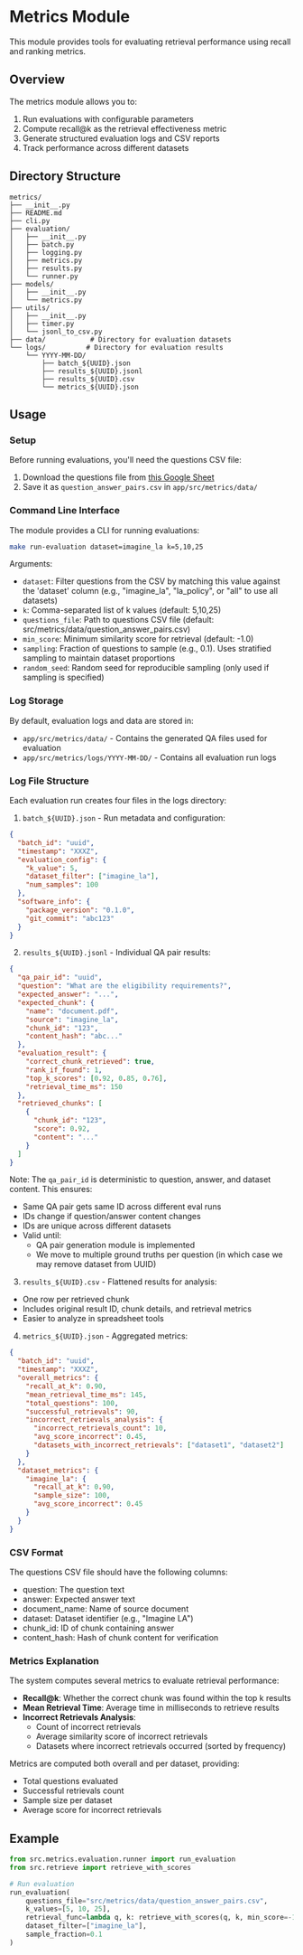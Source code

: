 # Metrics Module

This module provides tools for evaluating retrieval performance using recall and ranking metrics.

## Overview

The metrics module allows you to:
1. Run evaluations with configurable parameters
2. Compute recall@k as the retrieval effectiveness metric 
3. Generate structured evaluation logs and CSV reports
4. Track performance across different datasets

## Directory Structure

```
metrics/
├── __init__.py
├── README.md
├── cli.py
├── evaluation/
│   ├── __init__.py
│   ├── batch.py
│   ├── logging.py
│   ├── metrics.py
│   ├── results.py
│   └── runner.py
├── models/
│   ├── __init__.py
│   └── metrics.py
├── utils/
│   ├── __init__.py
│   ├── timer.py
│   └── jsonl_to_csv.py
├── data/           # Directory for evaluation datasets
└── logs/          # Directory for evaluation results
    └── YYYY-MM-DD/
        ├── batch_${UUID}.json
        ├── results_${UUID}.jsonl
        ├── results_${UUID}.csv
        └── metrics_${UUID}.json
```

## Usage

### Setup

Before running evaluations, you'll need the questions CSV file:
1. Download the questions file from [this Google Sheet](https://docs.google.com/spreadsheets/d/1KBFMyRUSohqA94ic6yAv3Ne22GwEBJHHYHM49rEKFsc/edit?usp=sharing)
2. Save it as `question_answer_pairs.csv` in `app/src/metrics/data/`

### Command Line Interface

The module provides a CLI for running evaluations:

```bash
make run-evaluation dataset=imagine_la k=5,10,25
```

Arguments:
- `dataset`: Filter questions from the CSV by matching this value against the 'dataset' column (e.g., "imagine_la", "la_policy", or "all" to use all datasets)
- `k`: Comma-separated list of k values (default: 5,10,25)
- `questions_file`: Path to questions CSV file (default: src/metrics/data/question_answer_pairs.csv)
- `min_score`: Minimum similarity score for retrieval (default: -1.0)
- `sampling`: Fraction of questions to sample (e.g., 0.1). Uses stratified sampling to maintain dataset proportions
- `random_seed`: Random seed for reproducible sampling (only used if sampling is specified)

### Log Storage

By default, evaluation logs and data are stored in:
- `app/src/metrics/data/` - Contains the generated QA files used for evaluation
- `app/src/metrics/logs/YYYY-MM-DD/` - Contains all evaluation run logs

### Log File Structure

Each evaluation run creates four files in the logs directory:

1. `batch_${UUID}.json` - Run metadata and configuration:
```json
{
  "batch_id": "uuid",
  "timestamp": "XXXZ",
  "evaluation_config": {
    "k_value": 5,
    "dataset_filter": ["imagine_la"],
    "num_samples": 100
  },
  "software_info": {
    "package_version": "0.1.0",
    "git_commit": "abc123"
  }
}
```

2. `results_${UUID}.jsonl` - Individual QA pair results:
```json
{
  "qa_pair_id": "uuid",
  "question": "What are the eligibility requirements?",
  "expected_answer": "...",
  "expected_chunk": {
    "name": "document.pdf",
    "source": "imagine_la",
    "chunk_id": "123",
    "content_hash": "abc..."
  },
  "evaluation_result": {
    "correct_chunk_retrieved": true,
    "rank_if_found": 1,
    "top_k_scores": [0.92, 0.85, 0.76],
    "retrieval_time_ms": 150
  },
  "retrieved_chunks": [
    {
      "chunk_id": "123",
      "score": 0.92,
      "content": "..."
    }
  ]
}
```

Note: The `qa_pair_id` is deterministic to question, answer, and dataset content. This ensures:
- Same QA pair gets same ID across different eval runs
- IDs change if question/answer content changes
- IDs are unique across different datasets
- Valid until:
  - QA pair generation module is implemented
  - We move to multiple ground truths per question (in which case we may remove dataset from UUID)

3. `results_${UUID}.csv` - Flattened results for analysis:
- One row per retrieved chunk
- Includes original result ID, chunk details, and retrieval metrics
- Easier to analyze in spreadsheet tools

4. `metrics_${UUID}.json` - Aggregated metrics:
```json
{
  "batch_id": "uuid",
  "timestamp": "XXXZ",
  "overall_metrics": {
    "recall_at_k": 0.90,
    "mean_retrieval_time_ms": 145,
    "total_questions": 100,
    "successful_retrievals": 90,
    "incorrect_retrievals_analysis": {
      "incorrect_retrievals_count": 10,
      "avg_score_incorrect": 0.45,
      "datasets_with_incorrect_retrievals": ["dataset1", "dataset2"]
    }
  },
  "dataset_metrics": {
    "imagine_la": {
      "recall_at_k": 0.90,
      "sample_size": 100,
      "avg_score_incorrect": 0.45
    }
  }
}
```

### CSV Format

The questions CSV file should have the following columns:
- question: The question text
- answer: Expected answer text
- document_name: Name of source document
- dataset: Dataset identifier (e.g., "Imagine LA")
- chunk_id: ID of chunk containing answer
- content_hash: Hash of chunk content for verification

### Metrics Explanation

The system computes several metrics to evaluate retrieval performance:

- **Recall@k**: Whether the correct chunk was found within the top k results
- **Mean Retrieval Time**: Average time in milliseconds to retrieve results
- **Incorrect Retrievals Analysis**:
  - Count of incorrect retrievals
  - Average similarity score of incorrect retrievals
  - Datasets where incorrect retrievals occurred (sorted by frequency)

Metrics are computed both overall and per dataset, providing:
- Total questions evaluated
- Successful retrievals count
- Sample size per dataset
- Average score for incorrect retrievals

## Example

```python
from src.metrics.evaluation.runner import run_evaluation
from src.retrieve import retrieve_with_scores

# Run evaluation
run_evaluation(
    questions_file="src/metrics/data/question_answer_pairs.csv",
    k_values=[5, 10, 25],
    retrieval_func=lambda q, k: retrieve_with_scores(q, k, min_score=-1.0),
    dataset_filter=["imagine_la"],
    sample_fraction=0.1
)
``` 